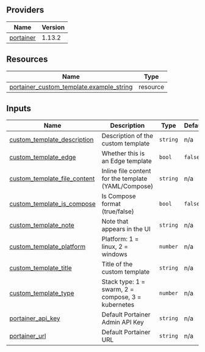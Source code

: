 <!-- BEGIN_TF_DOCS -->


## Providers

| Name | Version |
|------|---------|
| <a name="provider_portainer"></a> [portainer](#provider\_portainer) | 1.13.2 |

## Resources

| Name | Type |
|------|------|
| [portainer_custom_template.example_string](https://registry.terraform.io/providers/portainer/portainer/latest/docs/resources/custom_template) | resource |

## Inputs

| Name | Description | Type | Default | Required |
|------|-------------|------|---------|:--------:|
| <a name="input_custom_template_description"></a> [custom\_template\_description](#input\_custom\_template\_description) | Description of the custom template | `string` | n/a | yes |
| <a name="input_custom_template_edge"></a> [custom\_template\_edge](#input\_custom\_template\_edge) | Whether this is an Edge template | `bool` | `false` | no |
| <a name="input_custom_template_file_content"></a> [custom\_template\_file\_content](#input\_custom\_template\_file\_content) | Inline file content for the template (YAML/Compose) | `string` | n/a | yes |
| <a name="input_custom_template_is_compose"></a> [custom\_template\_is\_compose](#input\_custom\_template\_is\_compose) | Is Compose format (true/false) | `bool` | `false` | no |
| <a name="input_custom_template_note"></a> [custom\_template\_note](#input\_custom\_template\_note) | Note that appears in the UI | `string` | n/a | yes |
| <a name="input_custom_template_platform"></a> [custom\_template\_platform](#input\_custom\_template\_platform) | Platform: 1 = linux, 2 = windows | `number` | n/a | yes |
| <a name="input_custom_template_title"></a> [custom\_template\_title](#input\_custom\_template\_title) | Title of the custom template | `string` | n/a | yes |
| <a name="input_custom_template_type"></a> [custom\_template\_type](#input\_custom\_template\_type) | Stack type: 1 = swarm, 2 = compose, 3 = kubernetes | `number` | n/a | yes |
| <a name="input_portainer_api_key"></a> [portainer\_api\_key](#input\_portainer\_api\_key) | Default Portainer Admin API Key | `string` | n/a | yes |
| <a name="input_portainer_url"></a> [portainer\_url](#input\_portainer\_url) | Default Portainer URL | `string` | n/a | yes |
<!-- END_TF_DOCS -->